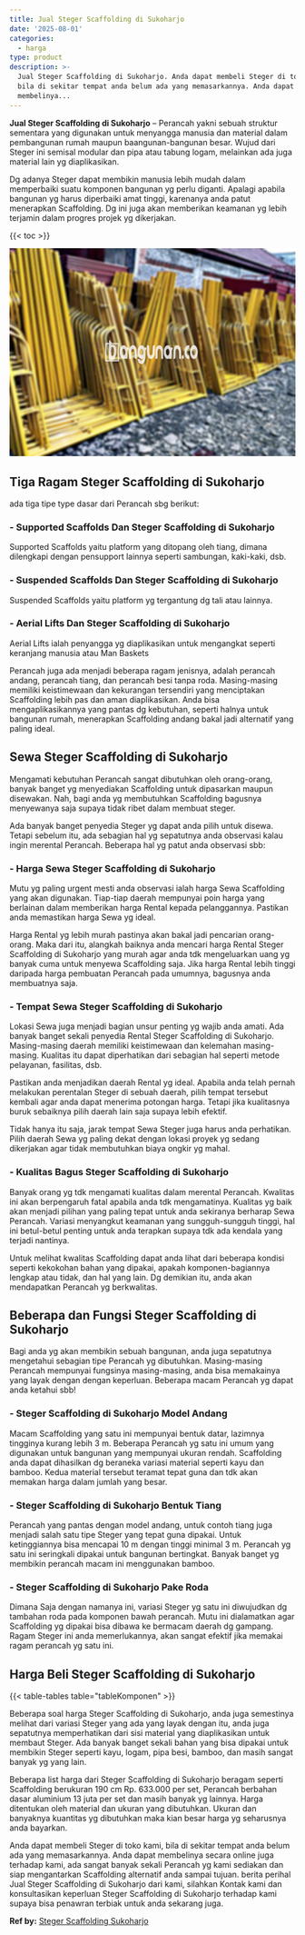 ```yaml
---
title: Jual Steger Scaffolding di Sukoharjo
date: '2025-08-01'
categories:
  - harga
type: product
description: >-
  Jual Steger Scaffolding di Sukoharjo. Anda dapat membeli Steger di toko kami,
  bila di sekitar tempat anda belum ada yang memasarkannya. Anda dapat
  membelinya...
---
```


**Jual Steger Scaffolding di Sukoharjo** – Perancah yakni sebuah struktur sementara yang digunakan untuk menyangga manusia dan material dalam pembangunan rumah maupun baangunan-bangunan besar. Wujud dari Steger ini semisal modular dan pipa atau tabung logam, melainkan ada juga material lain yg diaplikasikan.

Dg adanya Steger dapat membikin manusia lebih mudah dalam memperbaiki suatu komponen bangunan yg perlu diganti. Apalagi apabila bangunan yg harus diperbaiki amat tinggi, karenanya anda patut menerapkan Scaffolding. Dg ini juga akan memberikan keamanan yg lebih terjamin dalam progres projek yg dikerjakan.

{{< toc >}}

![Jual Steger Scaffolding di Sukoharjo](/images/sewa-scaffolding-steger-26.png)

## Tiga Ragam Steger Scaffolding di Sukoharjo

ada tiga tipe type dasar dari Perancah sbg berikut:

### \- Supported Scaffolds Dan Steger Scaffolding di Sukoharjo

Supported Scaffolds yaitu platform yang ditopang oleh tiang, dimana dilengkapi dengan pensupport lainnya seperti sambungan, kaki-kaki, dsb.

### \- Suspended Scaffolds Dan Steger Scaffolding di Sukoharjo

Suspended Scaffolds yaitu platform yg tergantung dg tali atau lainnya.

### \- Aerial Lifts Dan Steger Scaffolding di Sukoharjo

Aerial Lifts ialah penyangga yg diaplikasikan untuk mengangkat seperti keranjang manusia atau Man Baskets

Perancah juga ada menjadi beberapa ragam jenisnya, adalah perancah andang, perancah tiang, dan perancah besi tanpa roda. Masing-masing memiliki keistimewaan dan kekurangan tersendiri yang menciptakan Scaffolding lebih pas dan aman diaplikasikan. Anda bisa mengaplikasikannya yang pantas dg kebutuhan, seperti halnya untuk bangunan rumah, menerapkan Scaffolding andang bakal jadi alternatif yang paling ideal.

## Sewa Steger Scaffolding di Sukoharjo

Mengamati kebutuhan Perancah sangat dibutuhkan oleh orang-orang, banyak banget yg menyediakan Scaffolding untuk dipasarkan maupun disewakan. Nah, bagi anda yg membutuhkan Scaffolding bagusnya menyewanya saja supaya tidak ribet dalam membuat steger.

Ada banyak banget penyedia Steger yg dapat anda pilih untuk disewa. Tetapi sebelum itu, ada sebagian hal yg sepatutnya anda observasi kalau ingin merental Perancah. Beberapa hal yg patut anda observasi sbb:

### \- Harga Sewa Steger Scaffolding di Sukoharjo

Mutu yg paling urgent mesti anda observasi ialah harga Sewa Scaffolding yang akan digunakan. Tiap-tiap daerah mempunyai poin harga yang berlainan dalam memberikan harga Rental kepada pelanggannya. Pastikan anda memastikan harga Sewa yg ideal.

Harga Rental yg lebih murah pastinya akan bakal jadi pencarian orang-orang. Maka dari itu, alangkah baiknya anda mencari harga Rental Steger Scaffolding di Sukoharjo yang murah agar anda tdk mengeluarkan uang yg banyak cuma untuk menyewa Scaffolding saja. Jika harga Rental lebih tinggi daripada harga pembuatan Perancah pada umumnya, bagusnya anda membuatnya saja.

### \- Tempat Sewa Steger Scaffolding di Sukoharjo

Lokasi Sewa juga menjadi bagian unsur penting yg wajib anda amati. Ada banyak banget sekali penyedia Rental Steger Scaffolding di Sukoharjo. Masing-masing daerah memiliki keistimewaan dan kelemahan masing-masing. Kualitas itu dapat diperhatikan dari sebagian hal seperti metode pelayanan, fasilitas, dsb.

Pastikan anda menjadikan daerah Rental yg ideal. Apabila anda telah pernah melakukan perentalan Steger di sebuah daerah, pilih tempat tersebut kembali agar anda dapat menerima potongan harga. Tetapi jika kualitasnya buruk sebaiknya pilih daerah lain saja supaya lebih efektif.

Tidak hanya itu saja, jarak tempat Sewa Steger juga harus anda perhatikan. Pilih daerah Sewa yg paling dekat dengan lokasi proyek yg sedang dikerjakan agar tidak membutuhkan biaya ongkir yg mahal.

### \- Kualitas Bagus Steger Scaffolding di Sukoharjo

Banyak orang yg tdk mengamati kualitas dalam merental Perancah. Kwalitas ini akan berpengaruh fatal apabila anda tdk mengamatinya. Kualitas yg baik akan menjadi pilihan yang paling tepat untuk anda sekiranya berharap Sewa Perancah. Variasi menyangkut keamanan yang sungguh-sungguh tinggi, hal ini betul-betul penting untuk anda terapkan supaya tdk ada kendala yang terjadi nantinya.

Untuk melihat kwalitas Scaffolding dapat anda lihat dari beberapa kondisi seperti kekokohan bahan yang dipakai, apakah komponen-bagiannya lengkap atau tidak, dan hal yang lain. Dg demikian itu, anda akan mendapatkan Perancah yg berkwalitas.

## Beberapa dan Fungsi Steger Scaffolding di Sukoharjo

Bagi anda yg akan membikin sebuah bangunan, anda juga sepatutnya mengetahui sebagian tipe Perancah yg dibutuhkan. Masing-masing Perancah mempunyai fungsinya masing-masing, anda bisa memakainya yang layak dengan dengan keperluan. Beberapa macam Perancah yg dapat anda ketahui sbb!

### \- Steger Scaffolding di Sukoharjo Model Andang

Macam Scaffolding yang satu ini mempunyai bentuk datar, lazimnya tingginya kurang lebih 3 m. Beberapa Perancah yg satu ini umum yang digunakan untuk bangunan yang mempunyai ukuran rendah. Scaffolding anda dapat dihasilkan dg beraneka variasi material seperti kayu dan bamboo. Kedua material tersebut teramat tepat guna dan tdk akan memakan harga dalam jumlah yang besar.

### \- Steger Scaffolding di Sukoharjo Bentuk Tiang

Perancah yang pantas dengan model andang, untuk contoh tiang juga menjadi salah satu tipe Steger yang tepat guna dipakai. Untuk ketinggiannya bisa mencapai 10 m dengan tinggi minimal 3 m. Perancah yg satu ini seringkali dipakai untuk bangunan bertingkat. Banyak banget yg membikin perancah macam ini menggunakan bamboo.

### \- Steger Scaffolding di Sukoharjo Pake Roda

Dimana Saja dengan namanya ini, variasi Steger yg satu ini diwujudkan dg tambahan roda pada komponen bawah perancah. Mutu ini dialamatkan agar Scaffolding yg dipakai bisa dibawa ke bermacam daerah dg gampang. Ragam Steger ini anda memerlukannya, akan sangat efektif jika memakai ragam perancah yg satu ini.

## Harga Beli Steger Scaffolding di Sukoharjo

{{< table-tables table="tableKomponen" >}}

Beberapa soal harga Steger Scaffolding di Sukoharjo, anda juga semestinya melihat dari variasi Steger yang ada yang layak dengan itu, anda juga sepatutnya memperhatikan dari sisi material yang diaplikasikan untuk membaut Steger. Ada banyak banget sekali bahan yang bisa dipakai untuk membikin Steger seperti kayu, logam, pipa besi, bamboo, dan masih sangat banyak yg yang lain.

Beberapa list harga dari Steger Scaffolding di Sukoharjo beragam seperti Scaffolding berukuran 190 cm Rp. 633.000 per set, Perancah berbahan dasar aluminium 13 juta per set dan masih banyak yg lainnya. Harga ditentukan oleh material dan ukuran yang dibutuhkan. Ukuran dan banyaknya kuantitas yg dibutuhkan maka kian besar harga yg seharusnya anda bayarkan.

Anda dapat membeli Steger di toko kami, bila di sekitar tempat anda belum ada yang memasarkannya. Anda dapat membelinya secara online juga terhadap kami, ada sangat banyak sekali Perancah yg kami sediakan dan siap mengantarkan Scaffolding alternatif anda sampai tujuan. berita perihal Jual Steger Scaffolding di Sukoharjo dari kami, silahkan Kontak kami dan konsultasikan keperluan Steger Scaffolding di Sukoharjo terhadap kami supaya bisa penawran terbiak untuk anda sekarang juga.

**Ref by:** [Steger Scaffolding Sukoharjo](https://id.wikipedia.org/wiki/Steger)

